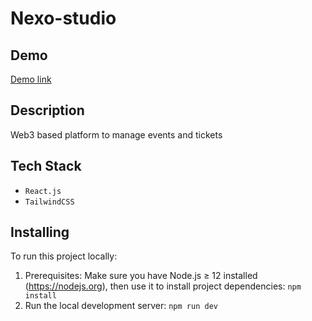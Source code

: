 # Nexo-studio

## Demo
[Demo link](https://nexo-studio.netlify.app/)

## Description

Web3 based platform to manage events and tickets

## Tech Stack

- `React.js`
- `TailwindCSS`

## Installing

To run this project locally:

1. Prerequisites: Make sure you have Node.js ≥ 12 installed (https://nodejs.org), then use it to install project dependencies: `npm install`
2. Run the local development server: `npm run dev`

